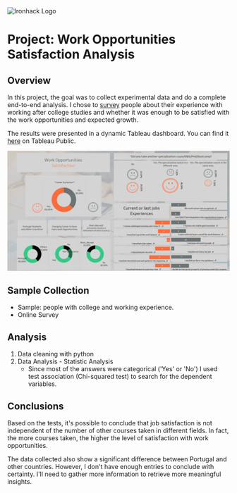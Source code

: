 <img src="https://bit.ly/2VnXWr2" alt="Ironhack Logo" width="100"/>

# Project: Work Opportunities Satisfaction Analysis

## Overview

In this project, the goal was to collect experimental data and do a complete end-to-end analysis. I chose to [survey](https://forms.gle/WYqMp6MfDXvCWyuT8) people about their experience with working after college studies and whether it was enough to be satisfied with the work opportunities and expected growth. 

The results were presented in a dynamic Tableau dashboard. You can find it [here](https://public.tableau.com/app/profile/ines.andrade/viz/Projecto_Universities_Studies_Vs_Career_Opportunities/Dashboard1) on Tableau Public.

[![Dashboard](TableauPublicDashboard.png)](https://public.tableau.com/app/profile/ines.andrade/viz/Projecto_Universities_Studies_Vs_Career_Opportunities/Dashboard1)


## Sample Collection

- Sample: people with college and working experience.
- Online Survey

## Analysis

1. Data cleaning with python
2. Data Analysis - Statistic Analysis
    - Since most of the answers were categorical ('Yes' or 'No') I used test association (Chi-squared test) to search for the dependent variables. 

## Conclusions

Based on the tests, it's possible to conclude that job satisfaction is not independent of the number of other courses taken in different fields. In fact, the more courses taken, the higher the level of satisfaction with work opportunities.

The data collected also show a significant difference between Portugal and other countries. However, I don't have enough entries to conclude with certainty. I'll need to gather more information to retrieve more meaningful insights.

 




